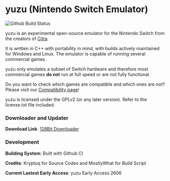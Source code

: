 yuzu (Nintendo Switch Emulator)
=============
![Github Build Status](https://github.com/Kryptuq/Yuzu-Early-Access-files/actions/workflows/build.yml/badge.svg)

yuzu is an experimental open-source emulator for the Nintendo Switch from the creators of [Citra](https://citra-emu.org/).

It is written in C++ with portability in mind, with builds actively maintained for Windows and Linux. The emulator is capable of running several commercial games.

yuzu only emulates a subset of Switch hardware and therefore most commercial games **do not** run at full speed or are not fully functional.

Do you want to check which games are compatible and which ones are not? Please visit our [Compatibility page](https://yuzu-emu.org/game/)!

yuzu is licensed under the GPLv2 (or any later version). Refer to the license.txt file included.

### Downloader and Updater

__Download Link__: [128Bit Downloader](https://mostlywhat.github.io/128Bit-Yuzu-Installer/)

### Development

__Building System__: Built with Github CI

__Credits__: Kryptuq for Source Codes and MostlyWhat for Build Script

__Current Lastest Early Access__: yuzu Early Access 2606